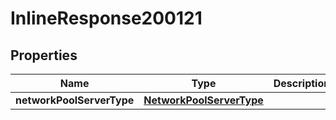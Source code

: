 

# InlineResponse200121

## Properties

Name | Type | Description | Notes
------------ | ------------- | ------------- | -------------
**networkPoolServerType** | [**NetworkPoolServerType**](NetworkPoolServerType.md) |  |  [optional]




